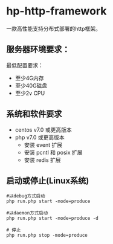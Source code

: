 # hp-http-framework
一款高性能支持分布式部署的http框架。

## 服务器环境要求：

最低配置要求：
- 至少4G内存
- 至少40G磁盘
- 至少2v CPU

## 系统和软件要求

- centos v7.0 或更高版本
- php v7.0 或更高版本
    - 安装 event 扩展
    - 安装 pcntl 和 posix 扩展
    - 安装 redis 扩展

## 启动或停止(Linux系统)

```
#以debug方式启动
php run.php start -mode=produce

#以daemon方式启动
php run.php start -mode=produce -d

# 停止
php run.php stop -mode=produce
```

